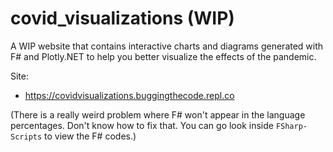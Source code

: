 # covid_visualizations (WIP)
A WIP website that contains interactive charts and diagrams generated with F# and Plotly.NET to help you better visualize the effects of the pandemic.

Site:
  * https://covidvisualizations.buggingthecode.repl.co


(There is a really weird problem where F# won't appear in the language percentages. Don't know how to fix that. You can go look inside `FSharp-Scripts` to view the F# codes.)
